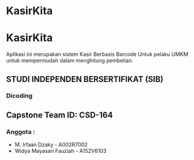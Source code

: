 # KasirKita
# KasirKita
Aplikasi ini merupakan sistem Kasir Berbasis Barcode Untuk pelaku UMKM untuk mempermudah dalam menghitung pembelian.

## STUDI INDEPENDEN BERSERTIFIKAT (SIB)

### Dicoding

## Capstone Team ID: CSD-164

### Anggota :

- M. Irfaan Dzaky - A002R7002
- Widya Mayasari Fauziah - A152V6103
